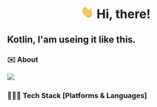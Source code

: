 <h1 align="center">
    <img src="https://raw.githubusercontent.com/ABSphreak/ABSphreak/master/gifs/Hi.gif" width="30px" /> 
     Hi, there!
</h1>    

## Kotlin, I'am useing it like this.



### ✉️ About
<p>
    <a href="mailto:476c656e@gmail.com" target="_blank">
        <img src="https://img.shields.io/badge/476c656e@gmail.com-EA4335?style=flat-square&logo=Gmail&logoColor=white"/>
    </a>
</p>

### 🧑🏻‍💻 Tech Stack [Platforms & Languages]
